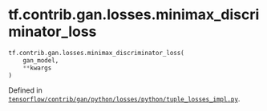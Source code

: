 <div itemscope itemtype="http://developers.google.com/ReferenceObject">
<meta itemprop="name" content="tf.contrib.gan.losses.minimax_discriminator_loss" />
<meta itemprop="path" content="Stable" />
</div>

# tf.contrib.gan.losses.minimax_discriminator_loss

``` python
tf.contrib.gan.losses.minimax_discriminator_loss(
    gan_model,
    **kwargs
)
```



Defined in [`tensorflow/contrib/gan/python/losses/python/tuple_losses_impl.py`](https://www.tensorflow.org/code/tensorflow/contrib/gan/python/losses/python/tuple_losses_impl.py).


